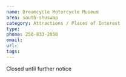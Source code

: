 ```yaml
---
name: Dreamcycle Motorcycle Museum
area: south-shuswap
category: Attractions / Places of Interest
type: 
phone: 250-833-2050
email: 
url: 
tags:
---
```


Closed until further notice